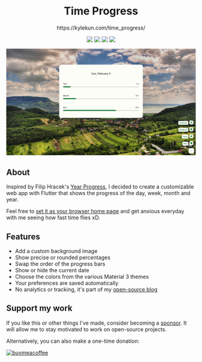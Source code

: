 <h1 align="center">Time Progress</h1>
<p align="center">https://kylekun.com/time_progress/</p>

<p align="center"
     <a href="https://github.com/KyleKun"><img src="https://img.shields.io/badge/made%20by-KyleKun-ff6462"></a>
     <a href="https://github.com/KyleKun/time_progress/blob/main/LICENSE"><img src="https://img.shields.io/github/license/KyleKun/time_progress?style=flat"></a>
     <a href="https://flutter.dev"><img src="https://img.shields.io/badge/Made%20with-Flutter-blue.svg"></a>
     <a href="https://github.com/KyleKun/time_progress/stargazers"><img src="https://img.shields.io/github/stars/KyleKun/time_progress?style=flat"></a>
</p>

<p align="center">
    <img src="/media/screenshot.png" >
</p>

## About

Inspired by Filip Hracek's [Year Progress](https://twitter.com/year_progress), I decided to create a customizable web app with Flutter that shows the progress of the day, week, month and year.

Feel free to [set it as your browser home page](https://kylekun.com/time_progress/) and get anxious everyday with me seeing how fast time flies xD.

## Features

- Add a custom background image
- Show precise or rounded percentages
- Swap the order of the progress bars
- Show or hide the current date
- Choose the colors from the various Material 3 themes
- Your preferences are saved automatically
- No analytics or tracking, it's part of my [open-source blog](https://github.com/KyleKun/blog/)

## Support my work

If you like this or other things I've made, consider becoming a [sponsor](https://github.com/sponsors/KyleKun). It will allow me to stay motivated to work on open-source projects.

Alternatively, you can also make a one-time donation:

[![buymeacoffee](https://user-images.githubusercontent.com/835641/60540201-fcd7fa00-9ce4-11e9-87ec-1e98568e9f58.png)](https://www.buymeacoffee.com/kylekun)
